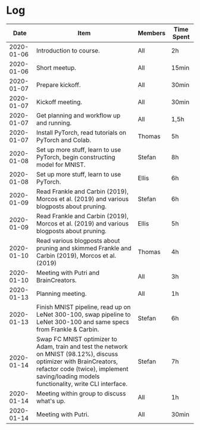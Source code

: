 # Log

| Date       | Item                                                                                                                                                                                                            | Members | Time Spent |
|------------|-----------------------------------------------------------------------------------------------------------------------------------------------------------------------------------------------------------------|---------|------------|
| 2020-01-06 | Introduction to course.                                                                                                                                                                                         | All     | 2h         |
| 2020-01-06 | Short meetup.                                                                                                                                                                                                   | All     | 15min      |
| 2020-01-07 | Prepare kickoff.                                                                                                                                                                                                | All     | 30min      |
| 2020-01-07 | Kickoff meeting.                                                                                                                                                                                                | All     | 30min      |
| 2020-01-07 | Get planning and workflow up and running.                                                                                                                                                                       | All     | 1,5h       |
| 2020-01-07 | Install PyTorch, read tutorials on PyTorch and Colab.                                                                                                                                                           | Thomas  | 5h         |
| 2020-01-08 | Set up more stuff, learn to use PyTorch, begin constructing model for MNIST.                                                                                                                                    | Stefan  | 8h         |
| 2020-01-08 | Set up more stuff, learn to use PyTorch.                                                                                                                                                                        | Ellis   | 6h         |
| 2020-01-09 | Read Frankle and Carbin (2019), Morcos et al. (2019) and various blogposts about pruning.                                                                                                                       | Stefan  | 6h         |
| 2020-01-09 | Read Frankle and Carbin (2019), Morcos et al. (2019) and various blogposts about pruning.                                                                                                                       | Ellis   | 5h         |
| 2020-01-10 | Read various blogposts about pruning and skimmed Frankle and Carbin (2019), Morcos et al. (2019)                                                                                                                | Thomas  | 4h         |
| 2020-01-10 | Meeting with Putri and BrainCreators.                                                                                                                                                                           | All     | 3h         |
| 2020-01-13 | Planning meeting.                                                                                                                                                                                               | All     | 1h         |
| 2020-01-13 | Finish MNIST pipeline, read up on LeNet 300-100, swap pipeline to LeNet 300-100 and same specs from Frankle & Carbin.                                                                                           | Stefan  | 6h         |
| 2020-01-14 | Swap FC MNIST optimizer to Adam, train and test the network on MNIST (98.12%), discuss optimizer with BrainCreators, refactor code (twice), implement saving/loading models functionality, write CLI interface. | Stefan  | 7h         |
| 2020-01-14 | Meeting within group to discuss what's up.                                                                                                                                                                      | All     | 1h         |
| 2020-01-14 | Meeting with Putri.                                                                                                                                                                                             | All     | 30min      |
